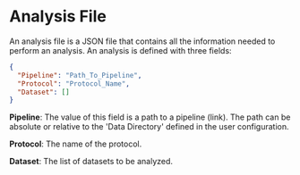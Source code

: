 # Analysis File
An analysis file is a JSON file that contains all the information needed to perform an analysis. An analysis is defined with three fields:
```json
{
  "Pipeline": "Path_To_Pipeline",
  "Protocol": "Protocol_Name",
  "Dataset": []
}
```

**Pipeline**: The value of this field is a path to a pipeline (link). The path can be absolute or relative to the 'Data Directory' defined in the user configuration.

**Protocol**: The name of the protocol.

**Dataset**: The list of datasets to be analyzed.
